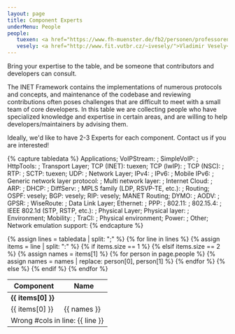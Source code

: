 ```yaml
---
layout: page
title: Component Experts
underMenu: People
people:
   tuexen: <a href="https://www.fh-muenster.de/fb2/personen/professoren/tuexen/index.php">Michael Tuexen</a>
   vesely: <a href="http://www.fit.vutbr.cz/~ivesely/">Vladimir Vesely</a>
---
```


<p class="lead">Bring your expertise to the table, and be someone that contributors and developers can consult.</p>

The INET Framework contains the implementations of numerous protocols and
concepts, and maintenance of the codebase and reviewing contributions often
poses challenges that are difficult to meet with a small team of core
developers. In this table we are collecting people who have specialized
knowledge and expertise in certain areas, and are willing to help
developers/maintainers by advising them.

<div class="alert alert-warning">
<p>Ideally, we'd like to have 2-3 Experts for each component. Contact us if you are interested!</p>
</div>

{% capture tabledata %}
Applications;
    VoIPStream: ;
    SimpleVoIP: ;
    HttpTools: ;
Transport Layer;
    TCP (INET):  tuexen;
    TCP (lwIP): ;
    TCP (NSC): ;
    RTP: ;
    SCTP:        tuexen;
    UDP: ;
Network Layer;
    IPv4: ;
    IPv6: ;
    Mobile IPv6: ;
    Generic network layer protocol: ;
    Multi network layer: ;
    Internet Cloud: ;
    ARP: ;
    DHCP: ;
    DiffServ: ;
    MPLS family (LDP, RSVP-TE, etc.): ;
Routing;
    OSPF:        vesely;
    BGP:         vesely;
    RIP:         vesely;
MANET Routing;
    DYMO: ;
    AODV: ;
    GPSR: ;
    WiseRoute: ;
Data Link Layer;
    Ethernet: ;
    PPP: ;
    802.11: ;
    802.15.4: ;
    IEEE 802.1d (STP, RSTP, etc.): ;
Physical Layer;
    Physical layer: ;
    Environment;
    Mobility: ;
    TraCI: ;
Physical environment;
    Power: ;
Other;
    Network emulation support:
{% endcapture %}


<table class="table table-bordered table-striped">
  <thead>
    <tr class="info"><th>Component</th><th>Name</th></tr>
  </thead>
  <tbody>
{% assign lines = tabledata | split: ";" %}
{% for line in lines %}
  {% assign items = line | split: ":" %}
  {% if items.size == 1 %}
    <tr class="success"><td colspan="2"><b>{{ items[0] }}</b></td></tr>
  {% elsif items.size == 2 %}
    <tr>
      <td>{{ items[0] }}</td>
      {% assign names = items[1] %}
      {% for person in page.people %}
          {% assign names = names | replace: person[0], person[1] %}
      {% endfor %}
      <td>{{ names }}</td>
    </tr>
  {% else %}
    <tr class="error"><td colspan="2">Wrong #cols in line: {{ line }}</td></tr>
  {% endif %}
{% endfor %}
  </tbody>
</table>


